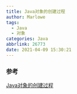```yaml
---
title: Java对象的创建过程
author: Marlowe
tags:
  - Java
  - 对象
categories: Java
abbrlink: 26773
date: 2021-04-09 15:30:21
---
```

<!--more-->


### 参考
[Java对象的创建过程](https://snailclimb.gitee.io/javaguide/#/docs/java/jvm/Java%E5%86%85%E5%AD%98%E5%8C%BA%E5%9F%9F?id=_31-%e5%af%b9%e8%b1%a1%e7%9a%84%e5%88%9b%e5%bb%ba)